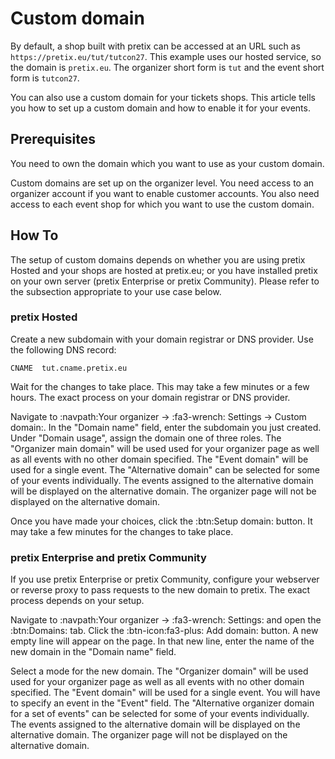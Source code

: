 # Custom domain 

By default, a shop built with pretix can be accessed at an URL such as `https://pretix.eu/tut/tutcon27`. 
This example uses our hosted service, so the domain is `pretix.eu`. 
The organizer short form is `tut` and the event short form is `tutcon27`. 

You can also use a custom domain for your tickets shops. 
This article tells you how to set up a custom domain and how to enable it for your events. 

## Prerequisites

You need to own the domain which you want to use as your custom domain. 

Custom domains are set up on the organizer level. 
You need access to an organizer account if you want to enable customer accounts. 
You also need access to each event shop for which you want to use the custom domain. 

## How To 

The setup of custom domains depends on whether you are using pretix Hosted and your shops are hosted at pretix.eu; or you have installed pretix on your own server (pretix Enterprise or pretix Community). 
Please refer to the subsection appropriate to your use case below. 

### pretix Hosted 

Create a new subdomain with your domain registrar or DNS provider. 
Use the following DNS record: 

`CNAME  tut.cname.pretix.eu` 

Wait for the changes to take place. 
This may take a few minutes or a few hours. 
The exact process on your domain registrar or DNS provider. 

Navigate to :navpath:Your organizer → :fa3-wrench: Settings → Custom domain:. 
In the "Domain name" field, enter the subdomain you just created. 
Under "Domain usage", assign the domain one of three roles. 
The "Organizer main domain" will be used used for your organizer page as well as all events with no other domain specified.
The "Event domain" will be used for a single event. 
The "Alternative domain" can be selected for some of your events individually.
The events assigned to the alternative domain will be displayed on the alternative domain. 
The organizer page will not be displayed on the alternative domain. 

Once you have made your choices, click the :btn:Setup domain: button. 
It may take a few minutes for the changes to take place. 

### pretix Enterprise and pretix Community 

If you use pretix Enterprise or pretix Community, configure your webserver or reverse proxy to pass requests to the new domain to pretix. 
The exact process depends on your setup. 

Navigate to :navpath:Your organizer → :fa3-wrench: Settings: and open the :btn:Domains: tab. 
Click the :btn-icon:fa3-plus: Add domain: button. 
A new empty line will appear on the page. 
In that new line, enter the name of the new domain in the "Domain name" field. 

Select a mode for the new domain. 
The "Organizer domain" will be used used for your organizer page as well as all events with no other domain specified.
The "Event domain" will be used for a single event. 
You will have to specify an event in the "Event" field. 
The "Alternative organizer domain for a set of events" can be selected for some of your events individually.
The events assigned to the alternative domain will be displayed on the alternative domain. 
The organizer page will not be displayed on the alternative domain. 